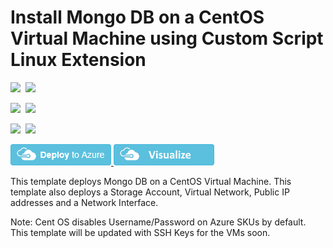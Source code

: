 # Install Mongo DB on a CentOS Virtual Machine using Custom Script Linux Extension

<IMG SRC="https://azurequickstartsservice.blob.core.windows.net/badges/mongodb-on-centos/PublicLastTestDate.svg" />&nbsp;
<IMG SRC="https://azurequickstartsservice.blob.core.windows.net/badges/mongodb-on-centos/PublicDeployment.svg" />&nbsp;

<IMG SRC="https://azurequickstartsservice.blob.core.windows.net/badges/mongodb-on-centos/FairfaxLastTestDate.svg" />&nbsp;
<IMG SRC="https://azurequickstartsservice.blob.core.windows.net/badges/mongodb-on-centos/FairfaxDeployment.svg" />&nbsp;

<IMG SRC="https://azurequickstartsservice.blob.core.windows.net/badges/mongodb-on-centos/BestPracticeResult.svg" />&nbsp;
<IMG SRC="https://azurequickstartsservice.blob.core.windows.net/badges/mongodb-on-centos/CredScanResult.svg" />&nbsp;

<a href="https://portal.azure.com/#create/Microsoft.Template/uri/https%3A%2F%2Fraw.githubusercontent.com%2FAzure%2Fazure-quickstart-templates%2Fmaster%2Fmongodb-on-centos%2Fazuredeploy.json" target="_blank">
    <img src="https://raw.githubusercontent.com/Azure/azure-quickstart-templates/master/1-CONTRIBUTION-GUIDE/images/deploytoazure.png"/>
</a>
<a href="http://armviz.io/#/?load=https%3A%2F%2Fraw.githubusercontent.com%2FAzure%2Fazure-quickstart-templates%2Fmaster%2Fmongodb-on-centos%2Fazuredeploy.json" target="_blank">
    <img src="https://raw.githubusercontent.com/Azure/azure-quickstart-templates/master/1-CONTRIBUTION-GUIDE/images/visualizebutton.png"/>
</a>

This template deploys Mongo DB on a CentOS Virtual Machine. This template also deploys a Storage Account, Virtual Network, Public IP addresses and a Network Interface.

Note: Cent OS disables Username/Password on Azure SKUs by default. This template will be updated with SSH Keys for the VMs soon.

